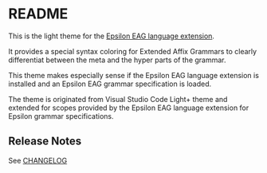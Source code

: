 # README

This is the light theme for the [Epsilon EAG language extension](https://link).

It provides a special syntax coloring for Extended Affix Grammars to clearly differentiat between the meta and the hyper parts of the grammar.

This theme makes especially sense if the Epsilon EAG language extension is installed and an Epsilon EAG grammar specification is loaded.

The theme is originated from Visual Studio Code Light+ theme and extended for scopes provided by the Epsilon EAG language extension for Epsilon grammar specifications.

## Release Notes

See [CHANGELOG](vscode-light-theme-extension/CHANGELOG.md)